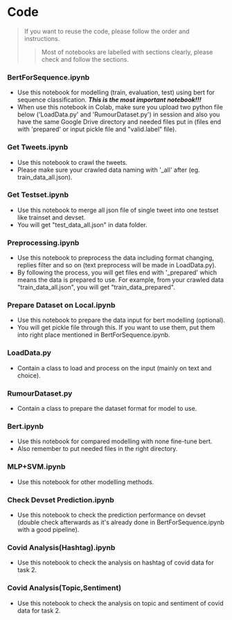 # Code
> If you want to reuse the code, please follow the order and instructions. 
>> Most of notebooks are labelled with sections clearly, please check and follow the sections.

### BertForSequence.ipynb
- Use this notebook for modelling (train, evaluation, test) using bert for sequence classification. ***This is the most important notebook!!!***
- When use this notebook in Colab, make sure you upload two python file below ('LoadData.py' and 'RumourDataset.py') in session and also you have the same Google Drive directory and needed files put in (files end with 'prepared' or input pickle file and "valid.label" file).
### Get Tweets.ipynb
- Use this notebook to crawl the tweets.
- Please make sure your crawled data naming with '_all' after (eg. train_data_all.json).
### Get Testset.ipynb
- Use this notebook to merge all json file of single tweet into one testset like trainset and devset.
- You will get "test_data_all.json" in data folder.
### Preprocessing.ipynb
- Use this notebook to preprocess the data including format changing, replies filter and so on (text preprocess will be made in LoadData.py).
- By following the process, you will get files end with '_prepared' which means the data is prepared to use. For example, from your crawled data "train_data_all.json", you will get "train_data_prepared".
### Prepare Dataset on Local.ipynb
- Use this notebook to prepare the data input for bert modelling (optional).
- You will get pickle file through this. If you want to use them, put them into right place mentioned in BertForSequence.ipynb. 
### LoadData.py
- Contain a class to load and process on the input (mainly on text and choice).
### RumourDataset.py
- Contain a class to prepare the dataset format for model to use.
### Bert.ipynb
- Use this notebook for compared modelling with none fine-tune bert.
- Also remember to put needed files in the right directory.
### MLP+SVM.ipynb
- Use this notebook for other modelling methods.
### Check Devset Prediction.ipynb
- Use this notebook to check the prediction performance on devset (double check afterwards as it's already done in BertForSequence.ipynb with a good pipeline).
### Covid Analysis(Hashtag).ipynb
- Use this notebook to check the analysis on hashtag of covid data for task 2.
### Covid Analysis(Topic,Sentiment)
- Use this notebook to check the analysis on topic and sentiment of covid data for task 2.